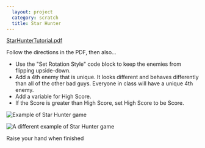 ```yaml
---
  layout: project
  category: scratch
  title: Star Hunter
---
```


[StarHunterTutorial.pdf](https://drive.google.com/file/d/1W4wq8DE6N5-pITI9THZK7Wx_fpU8aZH5/view?usp=sharing)

Follow the directions in the PDF, then also...

- Use the "Set Rotation Style" code block to keep the enemies from flipping upside-down.
- Add a 4th enemy that is unique. It looks different and behaves differently than all of the other bad guys. Everyone in class will have a unique 4th enemy.
- Add a variable for High Score.
- If the Score is greater than High Score, set High Score to be Score.

![Example of Star Hunter game](/apcsp/scratch/starHunterExample.gif)

![A different example of Star Hunter game](/apcsp/scratch/starHunterExample2.gif)


Raise your hand when finished
